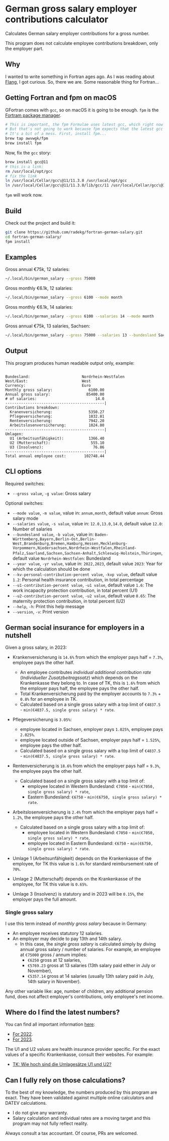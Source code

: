 # German gross salary employer contributions calculator

Calculates German salary employer contributions for a gross number.

This program does not calculate employee contributions breakdown, only the employer part.

## Why

I wanted to write something in Fortran ages ago. As I was reading about [Flang](https://flang.llvm.org/docs/), I got curious. So, there we are. Some reasonable thing for Fortran...

## Getting Fortran and fpm on macOS

GFortran comes with `gcc`, so on macOS it is going to be enough. `fpm` is the [Fortram package manager](https://fpm.fortran-lang.org/).

```sh
# This is important, the fpm Formulae uses latest gcc, which right now is 12.
# But that's not going to work because fpm expects that the latest gcc is 11...
# It's a bit of a mess. First, install fpm...
brew tap awvwgk/fpm
brew install fpm
```

Now, fix the `gcc` story:

```sh
brew install gcc@11
# this is a link:
rm /usr/local/opt/gcc
# fix the link
ln /usr/local/Cellar/gcc\@11/11.3.0 /usr/local/opt/gcc
ln /usr/local/Cellar/gcc\@11/11.3.0/lib/gcc/11 /usr/local/Cellar/gcc\@11/11.3.0/lib/gcc/current
```

`fpm` will work now.

## Build

Check out the project and build it:

```sh
git clone https://github.com/radekg/fortran-german-salary.git
cd fortran-german-salary/
fpm install
```

## Examples

Gross annual €75k, 12 salaries:

```sh
~/.local/bin/german_salary --gross 75000
```

Gross monthly €6.1k, 12 salaries:

```sh
~/.local/bin/german_salary --gross 6100 --mode month
```

Gross monthly €6.1k, 14 salaries:

```sh
~/.local/bin/german_salary --gross 6100 --salaries 14 --mode month
```

Gross annual €75k, 13 salaries, Sachsen:

```sh
~/.local/bin/german_salary --gross 75000 --salaries 13 --bundesland Sachsen
```

## Output

This program produces human readable output only, example:

```

Bundesland:                       Nordrhein-Westfalen
West/East:                        West
Currency:                         Euro
Monthly gross salary:                6100.00
Annual gross salary:                85400.00
# of salaries:                          14.0
--------------------------------------------|
Contributions breakdown:
  Kranenversicherung:                5350.27
  Pflegeversicherung:                1032.81
  Rentenversicherung:                7942.20
  Arbeitslosenversicherung:          1024.80
--------------------------------------------|
Umlagen:
  U1 (Arbeitsunfähigkeit):           1366.40
  U2 (Mutterschaft):                  555.10
  U3 (Insolvenz):                      76.86
--------------------------------------------|
Total annual employee cost:        102748.44

```

## CLI options

Required switches:

- `--gross value`, `-g value`: Gross salary

Optional switches:

- `--mode value`, `-m value`, value in: `annum,month`, default value `annum`: Gross salary mode
- `--salaries value`, `-s value`, value in: `12.0,13.0,14.0`, default value `12.0`: Number of salaries
- `--bundesland value`, `-b value`, value in: `Baden-Württemberg,Bayern,Berlin-Ost,Berlin-West,Brandenburg,Bremen,Hamburg,Hessen,Mecklenburg-Vorpommern,Niedersachsen,Nordrhein-Westfalen,Rheinland-Pfalz,Saarland,Sachsen,Sachsen-Anhalt,Schleswig-Holstein,Thüringen`, default value `Nordrhein-Westfalen`: Bundesland
- `--year value`, `-yr value`, value in: `2022,2023`, default value `2023`: Year for which the calculation should be done
- `--kv-personal-contribution-percent value`, `-kvp value`, default value `1.2`: Personal health insurance contribution, in total percentage
- `--u1-contribution-percent value`, `-u1 value`, default value `1.6`: The work incapacity protection contribution, in total percent (U1)
- `--u2-contribution-percent value`, `-u2 value`, default value `0.65`: The maternity protection contribution, in total percent (U2)
- `--help`, `-h`: Print this help message
- `--version`, `-v`: Print version

## German social insurance for employers in a nutshell

Given a gross salary, in 2023:

- Krankenversicherung is `14.6%` from which the employer pays half = `7.3%`, employee pays the other half.
  - An employee contributes _individual additional contribution rate_ (_Individueller Zusatzbeitragssatz_) which depends on the Krankenkasse they belong to. In case of TK, this is `1.6%` from which the employer pays half, the employee pays the other half.
  - Total Krankenversicherung paid by the employer accounts to `7.3%` + `0.8%` for an employee in TK.
  - Calculated based on a single gross salary with a top limit of `€4837.5` - `min(€4837.5, single gross salary) * rate`.
- Pflegeversicherung is `3.05%`:
  - employee located in Sachsen, employer pays `1.025%`, employee pays `2.025%`.
  - employee located outside of Sachsen, employer pays half = `1.525%`, employee pays the other half.
  - Calculated based on a single gross salary with a top limit of `€4837.5` - `min(€4837.5, single gross salary) * rate`.
- Rentenversicherung is `18.6%` from which the employer pays half = `9.3%`, the employee pays the other half.
  - Calculated based on a single gross salary with a top limit of:
    - employee located in Western Bundesland: `€7050` - `min(€7050, single gross salary) * rate`,
    - Eastern Bundesland: `€6750` - `min(€6750, single gross salary) * rate`.
- Arbeitslosenversicherung is `2.4%` from which the employer pays half = `1.2%`, the employee pays the other half.
  - Calculated based on a single gross salary with a top limit of:
    - employee located in Western Bundesland: `€7050` - `min(€7050, single gross salary) * rate`,
    - employee located in Eastern Bundesland: `€6750` - `min(€6750, single gross salary) * rate`.

- Umlage 1 (Arbeitsunfähigkeit) depends on the Krankenkasse of the employee, for TK this value is `1.6%` for standard reimbursement rate of `70%`.
- Umlage 2 (Mutterschaft) depends on the Krankenkasse of the employee, for TK this value is `0.65%`.
- Umlage 3 (Insolvenz) is statutory and in 2023 will be `0.15%`, the employer pays the full amount.

### Single gross salary

I use this term instead of _monthly gross salary_ because in Germany:

- An employee receives statutory 12 salaries.
- An  employer may decide to pay 13th and 14th salary.
  - In this case, the _single gross salary_ is calculated simply by diving annual gross salary / number of salaries. For example, an employee at `€75000` gross / annum implies:
    - `€6250` gross at 12 salaries,
    - `€5769.23` gross at 13 salaries (13th salary paid either in July or November),
    - `€5357.14` gross at 14 salaries (usually 13th salary paid in July, 14th salary in November).

Any other variable like: age, number of children, any additional pension fund, does not affect employer's contributions, only employee's net income.

## Where do I find the latest numbers?

You can find all important information [here](https://www.lohn-info.de/):

- [For 2022](https://www.lohn-info.de/sozialversicherungsbeitraege2022.html).
- [For 2023](https://www.lohn-info.de/sozialversicherungsbeitraege2023.html).

The U1 and U2 values are health insurance provider specific. For the exact values of a specific Krankenkasse, consult their websites. For example:

- [TK: Wie hoch sind die Umla­ge­sätze U1 und U2?](https://www.tk.de/firmenkunden/versicherung/beitraege-faq/umlagen-u1-u2-und-insolvenzgeld/hoehe-umlagesaetze-u1-und-u2-2031720)

## Can I fully rely on those calculations?

To the best of my knowledge, the numbers produced by this program are exact. They have been validated against multiple online calculators and DATEV calculations.

- I do not give any warranty.
- Salary calculation and individual rates are a moving target and this program may not fully reflect reality.

Always consult a tax accountant. Of course, PRs are welcomed.
